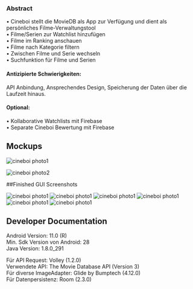 ### Abstract

•	Cineboi stellt die MovieDB als App zur Verfügung und dient als persönliches Filme-Verwaltungstool<br>
•	Filme/Serien zur Watchlist hinzufügen<br>
•	Filme im Ranking anschauen<br>
•	Filme nach Kategorie filtern<br>
•	Zwischen Filme und Serie wechseln<br>
•	Suchfunktion für Filme und Serien <br>
#### Antizipierte Schwierigkeiten:<br>
API Anbindung, Ansprechendes Design, Speicherung der Daten über die Laufzeit hinaus.<br>
####  Optional:<br>
•	Kollaborative Watchlists mit Firebase<br>
•	Separate Cineboi Bewertung mit Firebase

## Mockups

![cineboi photo1](Admin/Mockups/photo1.png?raw=true)

![cineboi photo2](Admin/Mockups/photo2.png?raw=true)

##Finished GUI Screenshots

![cineboi photo1](Admin/GUI/DiscoverView.jpg)
![cineboi photo1](Admin/GUI/GenreFilter.jpg)
![cineboi photo1](Admin/GUI/ReleaseDateFilter.jpg)
![cineboi photo1](Admin/GUI/Watchlist.jpg)
![cineboi photo1](Admin/GUI/FavoriteList.jpg)
![cineboi photo1](Admin/GUI/DetailViewDefault.jpg)


## Developer Documentation

Android Version: 11.0 (R) <br>
Min. Sdk Version von Android: 28<br>
Java Version: 1.8.0_291<br>

Für API Request: Volley (1.2.0)<br>
Verwendete API: The Movie Database API (Version 3)<br>
Für diverse ImageAdapter: Glide by Bumptech (4.12.0)<br>
Für Datenpersistenz: Room (2.3.0)<br>



